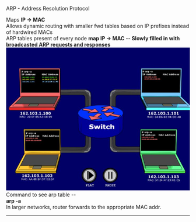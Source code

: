 ARP - Address Resolution Protocol  
  
Maps **IP -> MAC**  
Allows dynamic routing with smaller fwd tables based on IP prefixes instead of hardwired MACs  
ARP tables present of every node **map IP -> MAC -- Slowly filled in with broadcasted ARP requests and responses**  
![](7.jpg)  
Command to see arp table --  
**arp -a**  
In larger networks, router forwards to the appropriate MAC addr.

---
